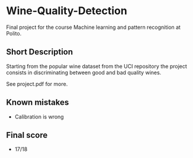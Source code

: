 # Wine-Quality-Detection

Final project for the course Machine learning and pattern recognition at Polito.


## Short Description

Starting from the popular wine dataset from the UCI repository the project consists in discriminating between good and bad quality wines.

See project.pdf for more.


## Known mistakes
- Calibration is wrong

## Final score
- 17/18